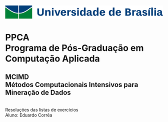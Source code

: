 ![Logo](img/unb_logo_cor.png)
# PPCA<br/>Programa de Pós-Graduação em Computação Aplicada

## MCIMD<br/>Métodos Computacionais Intensivos para Mineração de Dados
<br/>
Resoluções das listas de exercícios<br/>
Aluno: Eduardo Corrêa
